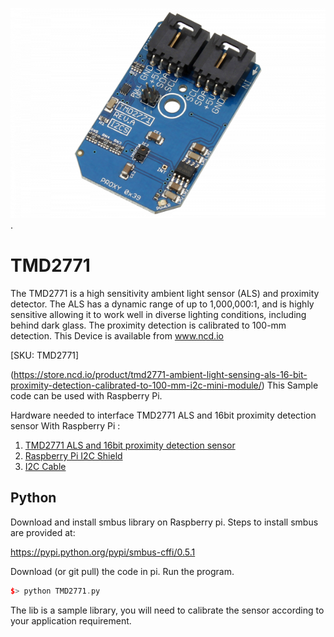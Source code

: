 [![ TMD2771](TMD2771_I2C.png)](https://store.ncd.io/product/tmd2771-ambient-light-sensing-als-16-bit-proximity-detection-calibrated-to-100-mm-i2c-mini-module/).

#  TMD2771

The TMD2771 is a high sensitivity ambient light sensor (ALS) and proximity detector. The ALS has a dynamic range of up to 1,000,000:1, and is highly sensitive allowing it to work well in diverse lighting conditions, including behind dark glass. The proximity detection is calibrated to 100-mm detection. 
This Device is available from www.ncd.io 

[SKU: TMD2771]

(https://store.ncd.io/product/tmd2771-ambient-light-sensing-als-16-bit-proximity-detection-calibrated-to-100-mm-i2c-mini-module/)
This Sample code can be used with Raspberry Pi.

Hardware needed to interface TMD2771 ALS and 16bit proximity detection sensor With Raspberry Pi :
1. <a href="https://store.ncd.io/product/tmd2771-ambient-light-sensing-als-16-bit-proximity-detection-calibrated-to-100-mm-i2c-mini-module/">TMD2771 ALS and 16bit proximity detection sensor</a>
2.  <a href="https://store.ncd.io/product/i2c-shield-for-raspberry-pi-3-pi2-with-outward-facing-i2c-port-terminates-over-hdmi-port/">Raspberry Pi I2C Shield</a>
3. <a href="https://store.ncd.io/product/i%C2%B2c-cable/">I2C Cable</a>

## Python
Download and install smbus library on Raspberry pi. Steps to install smbus are provided at:

https://pypi.python.org/pypi/smbus-cffi/0.5.1

Download (or git pull) the code in pi. Run the program.

```cpp
$> python TMD2771.py
```
The lib is a sample library, you will need to calibrate the sensor according to your application requirement.
